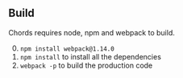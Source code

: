 ## Build

Chords requires node, npm and webpack to build. 

0. `npm install webpack@1.14.0`
1. `npm install` to install all the dependencies
2. `webpack -p` to build the production code